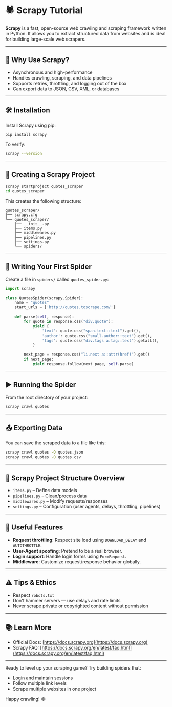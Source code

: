 # 🕷️ Scrapy Tutorial

**Scrapy** is a fast, open-source web crawling and scraping framework written in Python. It allows you to extract structured data from websites and is ideal for building large-scale web scrapers.

---

## 🚀 Why Use Scrapy?

- Asynchronous and high-performance
- Handles crawling, scraping, and data pipelines
- Supports retries, throttling, and logging out of the box
- Can export data to JSON, CSV, XML, or databases

---

## 🛠️ Installation

Install Scrapy using pip:

```bash
pip install scrapy
```

To verify:

```bash
scrapy --version
```

---

## 📁 Creating a Scrapy Project

```bash
scrapy startproject quotes_scraper
cd quotes_scraper
```

This creates the following structure:

```
quotes_scraper/
├── scrapy.cfg
└── quotes_scraper/
    ├── __init__.py
    ├── items.py
    ├── middlewares.py
    ├── pipelines.py
    ├── settings.py
    └── spiders/
```

---

## 🧠 Writing Your First Spider

Create a file in `spiders/` called `quotes_spider.py`:

```py
import scrapy

class QuotesSpider(scrapy.Spider):
    name = "quotes"
    start_urls = ['http://quotes.toscrape.com/']

    def parse(self, response):
        for quote in response.css("div.quote"):
            yield {
                'text': quote.css("span.text::text").get(),
                'author': quote.css("small.author::text").get(),
                'tags': quote.css("div.tags a.tag::text").getall(),
            }

        next_page = response.css("li.next a::attr(href)").get()
        if next_page:
            yield response.follow(next_page, self.parse)
```

---

## ▶️ Running the Spider

From the root directory of your project:

```bash
scrapy crawl quotes
```

---

## 📤 Exporting Data

You can save the scraped data to a file like this:

```bash
scrapy crawl quotes -O quotes.json
scrapy crawl quotes -O quotes.csv
```

---

## 🧱 Scrapy Project Structure Overview

- `items.py` – Define data models
- `pipelines.py` – Clean/process data
- `middlewares.py` – Modify requests/responses
- `settings.py` – Configuration (user agents, delays, throttling, pipelines)

---

## 🧩 Useful Features

- **Request throttling**: Respect site load using `DOWNLOAD_DELAY` and `AUTOTHROTTLE`.
- **User-Agent spoofing**: Pretend to be a real browser.
- **Login support**: Handle login forms using `FormRequest`.
- **Middleware**: Customize request/response behavior globally.

---

## ⚠️ Tips & Ethics

- Respect `robots.txt`
- Don't hammer servers — use delays and rate limits
- Never scrape private or copyrighted content without permission

---

## 📚 Learn More

- Official Docs: [https://docs.scrapy.org](https://docs.scrapy.org)
- Scrapy FAQ: [https://docs.scrapy.org/en/latest/faq.html](https://docs.scrapy.org/en/latest/faq.html)

---

Ready to level up your scraping game? Try building spiders that:

- Login and maintain sessions
- Follow multiple link levels
- Scrape multiple websites in one project

Happy crawling! 🕸️
